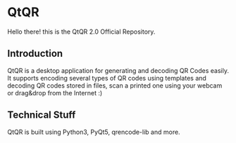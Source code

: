 QtQR
====

Hello there! this is the QtQR 2.0 Official Repository.

Introduction
------------

QtQR is a desktop application for generating and decoding QR Codes easily. It supports encoding several types of QR codes using templates and decoding QR codes stored in files, scan a printed one using your webcam or drag&drop from the Internet :)

Technical Stuff
---------------

QtQR is built using Python3, PyQt5, qrencode-lib and more.
